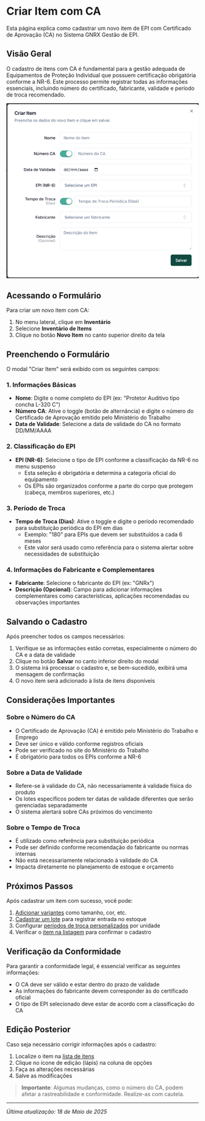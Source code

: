 # Criar Item com CA

Esta página explica como cadastrar um novo item de EPI com Certificado de Aprovação (CA) no Sistema GNRX Gestão de EPI.

## Visão Geral

O cadastro de itens com CA é fundamental para a gestão adequada de Equipamentos de Proteção Individual que possuem certificação obrigatória conforme a NR-6. Este processo permite registrar todas as informações essenciais, incluindo número do certificado, fabricante, validade e período de troca recomendado.

![Criar Item com CA](<../../.gitbook/assets/image (29).png>)

## Acessando o Formulário

Para criar um novo item com CA:

1. No menu lateral, clique em **Inventário**
2. Selecione **Inventário de Items**
3. Clique no botão **Novo Item** no canto superior direito da tela

## Preenchendo o Formulário

O modal "Criar Item" será exibido com os seguintes campos:

### 1. Informações Básicas

* **Nome**: Digite o nome completo do EPI (ex: "Protetor Auditivo tipo concha L-320 C")
* **Número CA**: Ative o toggle (botão de alternância) e digite o número do Certificado de Aprovação emitido pelo Ministério do Trabalho
* **Data de Validade**: Selecione a data de validade do CA no formato DD/MM/AAAA

### 2. Classificação do EPI

* **EPI (NR-6)**: Selecione o tipo de EPI conforme a classificação da NR-6 no menu suspenso
  * Esta seleção é obrigatória e determina a categoria oficial do equipamento
  * Os EPIs são organizados conforme a parte do corpo que protegem (cabeça, membros superiores, etc.)

### 3. Período de Troca

* **Tempo de Troca (Dias)**: Ative o toggle e digite o período recomendado para substituição periódica do EPI em dias
  * Exemplo: "180" para EPIs que devem ser substituídos a cada 6 meses
  * Este valor será usado como referência para o sistema alertar sobre necessidades de substituição

### 4. Informações do Fabricante e Complementares

* **Fabricante**: Selecione o fabricante do EPI (ex: "GNRx")
* **Descrição (Opcional)**: Campo para adicionar informações complementares como características, aplicações recomendadas ou observações importantes

## Salvando o Cadastro

Após preencher todos os campos necessários:

1. Verifique se as informações estão corretas, especialmente o número do CA e a data de validade
2. Clique no botão **Salvar** no canto inferior direito do modal
3. O sistema irá processar o cadastro e, se bem-sucedido, exibirá uma mensagem de confirmação
4. O novo item será adicionado à lista de itens disponíveis

## Considerações Importantes

### Sobre o Número do CA

* O Certificado de Aprovação (CA) é emitido pelo Ministério do Trabalho e Emprego
* Deve ser único e válido conforme registros oficiais
* Pode ser verificado no site do Ministério do Trabalho
* É obrigatório para todos os EPIs conforme a NR-6

### Sobre a Data de Validade

* Refere-se à validade do CA, não necessariamente à validade física do produto
* Os lotes específicos podem ter datas de validade diferentes que serão gerenciadas separadamente
* O sistema alertará sobre CAs próximos do vencimento

### Sobre o Tempo de Troca

* É utilizado como referência para substituição periódica
* Pode ser definido conforme recomendação do fabricante ou normas internas
* Não está necessariamente relacionado à validade do CA
* Impacta diretamente no planejamento de estoque e orçamento

## Próximos Passos

Após cadastrar um item com sucesso, você pode:

1. [Adicionar variantes](../variantes/configurar-tipos-variante.md) como tamanho, cor, etc.
2. [Cadastrar um lote](../lotes/adicionar-lote.md) para registrar entrada no estoque
3. Configurar [períodos de troca personalizados](../lotes/gerenciar-validade.md) por unidade
4. Verificar o [item na listagem](listar-itens.md) para confirmar o cadastro

## Verificação da Conformidade

Para garantir a conformidade legal, é essencial verificar as seguintes informações:

* O CA deve ser válido e estar dentro do prazo de validade
* As informações do fabricante devem corresponder às do certificado oficial
* O tipo de EPI selecionado deve estar de acordo com a classificação do CA

## Edição Posterior

Caso seja necessário corrigir informações após o cadastro:

1. Localize o item na [lista de itens](listar-itens.md)
2. Clique no ícone de edição (lápis) na coluna de opções
3. Faça as alterações necessárias
4. Salve as modificações

> **Importante**: Algumas mudanças, como o número do CA, podem afetar a rastreabilidade e conformidade. Realize-as com cautela.

***

_Última atualização: 18 de Maio de 2025_
